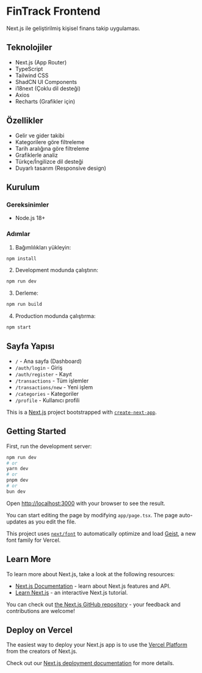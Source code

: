 # FinTrack Frontend

Next.js ile geliştirilmiş kişisel finans takip uygulaması.

## Teknolojiler

- Next.js (App Router)
- TypeScript
- Tailwind CSS
- ShadCN UI Components
- i18next (Çoklu dil desteği)
- Axios
- Recharts (Grafikler için)

## Özellikler

- Gelir ve gider takibi
- Kategorilere göre filtreleme
- Tarih aralığına göre filtreleme
- Grafiklerle analiz
- Türkçe/İngilizce dil desteği
- Duyarlı tasarım (Responsive design)

## Kurulum

### Gereksinimler

- Node.js 18+

### Adımlar

1. Bağımlılıkları yükleyin:
```bash
npm install
```

2. Development modunda çalıştırın:
```bash
npm run dev
```

3. Derleme:
```bash
npm run build
```

4. Production modunda çalıştırma:
```bash
npm start
```

## Sayfa Yapısı

- `/` - Ana sayfa (Dashboard)
- `/auth/login` - Giriş
- `/auth/register` - Kayıt
- `/transactions` - Tüm işlemler
- `/transactions/new` - Yeni işlem
- `/categories` - Kategoriler
- `/profile` - Kullanıcı profili

This is a [Next.js](https://nextjs.org) project bootstrapped with [`create-next-app`](https://nextjs.org/docs/app/api-reference/cli/create-next-app).

## Getting Started

First, run the development server:

```bash
npm run dev
# or
yarn dev
# or
pnpm dev
# or
bun dev
```

Open [http://localhost:3000](http://localhost:3000) with your browser to see the result.

You can start editing the page by modifying `app/page.tsx`. The page auto-updates as you edit the file.

This project uses [`next/font`](https://nextjs.org/docs/app/building-your-application/optimizing/fonts) to automatically optimize and load [Geist](https://vercel.com/font), a new font family for Vercel.

## Learn More

To learn more about Next.js, take a look at the following resources:

- [Next.js Documentation](https://nextjs.org/docs) - learn about Next.js features and API.
- [Learn Next.js](https://nextjs.org/learn) - an interactive Next.js tutorial.

You can check out [the Next.js GitHub repository](https://github.com/vercel/next.js) - your feedback and contributions are welcome!

## Deploy on Vercel

The easiest way to deploy your Next.js app is to use the [Vercel Platform](https://vercel.com/new?utm_medium=default-template&filter=next.js&utm_source=create-next-app&utm_campaign=create-next-app-readme) from the creators of Next.js.

Check out our [Next.js deployment documentation](https://nextjs.org/docs/app/building-your-application/deploying) for more details.
